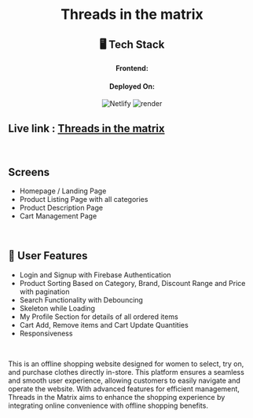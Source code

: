 <h1 align="center">Threads in the matrix</h1>

<h2 align="center">🖥️ Tech Stack</h2>

<h4 align="center">Frontend:</h4>

<h4 align="center">Deployed On:</h4>

<p align="center">
  <img 
  src="https://tse4.mm.bing.net/th?id=OIP.ewjNK-jBTf8sgJA09DraPgHaFd&pid=Api&P=0&h=180" 
  alt="Netlify" 
  style="width: auto; height: auto;" 
/>
  <img src="https://img.shields.io/badge/Render-430098?style=for-the-badge&logo=heroku&logoColor=white" alt="render" />
</p>

## Live link : <a href="https://tim-83d3h1ppy-bhavya2017s-projects.vercel.app/">Threads in the matrix</a>
<br />

## Screens 
- Homepage / Landing Page
- Product Listing Page with all categories
- Product Description Page
- Cart Management Page


<br />

## 🚀 User Features
- Login and Signup 
with Firebase Authentication
- Product Sorting Based on Category, Brand, Discount Range and Price with pagination
- Search Functionality with Debouncing
- Skeleton while Loading
- My Profile Section for details of all ordered items
- Cart Add, Remove items and Cart Update Quantities
- Responsiveness

<br />

This is an offline shopping website designed for women to select, try on, and purchase clothes directly in-store. This platform ensures a seamless and smooth user experience, allowing customers to easily navigate and operate the website. With advanced features for efficient management, Threads in the Matrix aims to enhance the shopping experience by integrating online convenience with offline shopping benefits.



